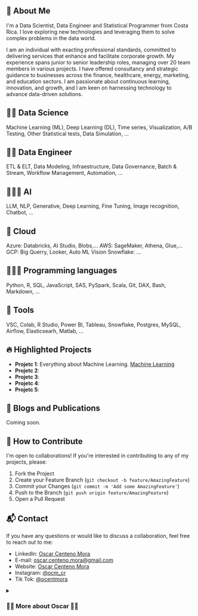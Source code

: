 ## 🚀 About Me

I'm a Data Scientist, Data Engineer and Statistical Programmer from Costa Rica. 
I love exploring new technologies and leveraging them to solve complex problems in the data world.

I am an individual with exacting professional standards, committed to delivering services that enhance and facilitate corporate growth. 
My experience spans junior to senior leadership roles, managing over 20 team members in various projects. I have offered consultancy and 
strategic guidance to businesses across the finance, healthcare, energy, marketing, and education sectors. I am passionate about continuous
 learning, innovation, and growth, and I am keen on harnessing technology to advance data-driven solutions.

## 🕵️‍♂️ Data Science

Machine Learning (ML), Deep Learning (DL), Time series, Visualization, A/B Testing, Other Statistical tests, Data Simulation, ...

## 👷‍♂️ Data Engineer 

ETL & ELT, Data Modeling, Infraestructure, Data Governance, Batch & Stream, Workflow Management, Automation, ...

## 👨🏽‍💻 AI 

LLM, NLP, Generative, Deep Learning, Fine Tuning, Image recognition, Chatbot, ...

## 💭 Cloud 

Azure: Databricks, AI Studio, Blobs,...
AWS: SageMaker, Athena, Glue,...
GCP: Big Querry, Looker, Auto ML Vision
Snowflake: ...

## 👨🏽‍💻 Programming languages 

Python, R, SQL, JavaScript, SAS, PySpark, Scala, Git, DAX, Bash, Markdown, ...

## 🧰 Tools

VSC, Colab, R Studio, Power BI, Tableau, Snowflake, Postgres, MySQL, Airflow, Elasticsearh, Matlab, ...

## 🔥 Highlighted Projects

- **Projetc 1**: Everything about Machine Learning. [Machine Learning](https://github.com/OskyRosky/MachineLearning)
- **Projetc 2**:
- **Projetc 3**:
- **Projetc 4**:
- **Projetc 5**:


## 📝 Blogs and Publications

Coming soon.

## 🤝 How to Contribute

I'm open to collaborations! If you're interested in contributing to any of my projects, please:
1. Fork the Project
2. Create your Feature Branch (`git checkout -b feature/AmazingFeature`)
3. Commit your Changes (`git commit -m 'Add some AmazingFeature'`)
4. Push to the Branch (`git push origin feature/AmazingFeature`)
5. Open a Pull Request

## 📬 Contact
If you have any questions or would like to discuss a collaboration, feel free to reach out to me:
- LinkedIn: [Oscar Centeno Mora](https://www.linkedin.com/in/oscar-centeno-mora/)
- E-mail: oscar.centeno.mora@gmail.com
- Website: [Oscar Centeno Mora](oskyrosky.github.io) 
- Instagram: [@ocm_cr](https://instagram.com/ocm_cr)
- Tik Tok: [@ocentmora](https://www.tiktok.com/@ocentmora)

<details>
 <summary><h3> 👨‍💻 More about Oscar 👨‍💻</h3></summary>
  
   I started my coding journey as a naive computer science student with a passion to learn everything I could about this programming world - code, unix, linux, Python, R, SQL, theory, etc. Nowadays, I'm a Data Scientist, Data Engineer and Statistical Programmer. You can see in detail more about scrolling down.
   
<h1 align="center">Hi 👋, I'm Oscar Centeno Mora</h1>
<h3 align="center">A passionate Data Scientist - Data Engineer - Statistical Programmer from Costa Rica</h3>

<p align="left"> <img src="https://komarev.com/ghpvc/?username=oskyrosky&label=Profile%20views&color=0e75b6&style=flat" alt="oskyrosky" /> </p>

<p align="left"> <a href="https://github.com/ryo-ma/github-profile-trophy"><img src="https://github-profile-trophy.vercel.app/?username=oskyrosky" alt="oskyrosky" /></a> </p>

<p align="left"> <a href="https://twitter.com/" target="blank"><img src="https://img.shields.io/twitter/follow/?logo=twitter&style=for-the-badge" alt="" /></a> </p>

<h3 align="left">Connect with me:</h3>
<p align="left">
<a href="https://linkedin.com/in/https://www.linkedin.com/in/oscar-centeno-mora/" target="blank"><img align="center" src="https://raw.githubusercontent.com/rahuldkjain/github-profile-readme-generator/master/src/images/icons/Social/linked-in-alt.svg" alt="https://www.linkedin.com/in/oscar-centeno-mora/" height="30" width="40" /></a>
<a href="https://instagram.com/ocm_cr" target="blank"><img align="center" src="https://raw.githubusercontent.com/rahuldkjain/github-profile-readme-generator/master/src/images/icons/Social/instagram.svg" alt="ocm_cr" height="30" width="40" /></a>
</p>

<h3 align="left">Languages and Tools:</h3>
<p align="left"> <a href="https://www.arduino.cc/" target="_blank" rel="noreferrer"> <img src="https://cdn.worldvectorlogo.com/logos/arduino-1.svg" alt="arduino" width="40" height="40"/> </a> <a href="https://aws.amazon.com" target="_blank" rel="noreferrer"> <img src="https://raw.githubusercontent.com/devicons/devicon/master/icons/amazonwebservices/amazonwebservices-original-wordmark.svg" alt="aws" width="40" height="40"/> </a> <a href="https://azure.microsoft.com/en-in/" target="_blank" rel="noreferrer"> <img src="https://www.vectorlogo.zone/logos/microsoft_azure/microsoft_azure-icon.svg" alt="azure" width="40" height="40"/> </a> <a href="https://www.gnu.org/software/bash/" target="_blank" rel="noreferrer"> <img src="https://www.vectorlogo.zone/logos/gnu_bash/gnu_bash-icon.svg" alt="bash" width="40" height="40"/> </a> <a href="https://cassandra.apache.org/" target="_blank" rel="noreferrer"> <img src="https://www.vectorlogo.zone/logos/apache_cassandra/apache_cassandra-icon.svg" alt="cassandra" width="40" height="40"/> </a> <a href="https://www.docker.com/" target="_blank" rel="noreferrer"> <img src="https://raw.githubusercontent.com/devicons/devicon/master/icons/docker/docker-original-wordmark.svg" alt="docker" width="40" height="40"/> </a> <a href="https://www.elastic.co" target="_blank" rel="noreferrer"> <img src="https://www.vectorlogo.zone/logos/elastic/elastic-icon.svg" alt="elasticsearch" width="40" height="40"/> </a> <a href="https://cloud.google.com" target="_blank" rel="noreferrer"> <img src="https://www.vectorlogo.zone/logos/google_cloud/google_cloud-icon.svg" alt="gcp" width="40" height="40"/> </a> <a href="https://git-scm.com/" target="_blank" rel="noreferrer"> <img src="https://www.vectorlogo.zone/logos/git-scm/git-scm-icon.svg" alt="git" width="40" height="40"/> </a> <a href="https://hadoop.apache.org/" target="_blank" rel="noreferrer"> <img src="https://www.vectorlogo.zone/logos/apache_hadoop/apache_hadoop-icon.svg" alt="hadoop" width="40" height="40"/> </a> <a href="https://ifttt.com/" target="_blank" rel="noreferrer"> <img src="https://www.vectorlogo.zone/logos/ifttt/ifttt-ar21.svg" alt="ifttt" width="40" height="40"/> </a> <a href="https://www.jenkins.io" target="_blank" rel="noreferrer"> <img src="https://www.vectorlogo.zone/logos/jenkins/jenkins-icon.svg" alt="jenkins" width="40" height="40"/> </a> <a href="https://kafka.apache.org/" target="_blank" rel="noreferrer"> <img src="https://www.vectorlogo.zone/logos/apache_kafka/apache_kafka-icon.svg" alt="kafka" width="40" height="40"/> </a> <a href="https://www.elastic.co/kibana" target="_blank" rel="noreferrer"> <img src="https://www.vectorlogo.zone/logos/elasticco_kibana/elasticco_kibana-icon.svg" alt="kibana" width="40" height="40"/> </a> <a href="https://kubernetes.io" target="_blank" rel="noreferrer"> <img src="https://www.vectorlogo.zone/logos/kubernetes/kubernetes-icon.svg" alt="kubernetes" width="40" height="40"/> </a> <a href="https://www.linux.org/" target="_blank" rel="noreferrer"> <img src="https://raw.githubusercontent.com/devicons/devicon/master/icons/linux/linux-original.svg" alt="linux" width="40" height="40"/> </a> <a href="https://mariadb.org/" target="_blank" rel="noreferrer"> <img src="https://www.vectorlogo.zone/logos/mariadb/mariadb-icon.svg" alt="mariadb" width="40" height="40"/> </a> <a href="https://www.mathworks.com/" target="_blank" rel="noreferrer"> <img src="https://upload.wikimedia.org/wikipedia/commons/2/21/Matlab_Logo.png" alt="matlab" width="40" height="40"/> </a> <a href="https://www.mongodb.com/" target="_blank" rel="noreferrer"> <img src="https://raw.githubusercontent.com/devicons/devicon/master/icons/mongodb/mongodb-original-wordmark.svg" alt="mongodb" width="40" height="40"/> </a> <a href="https://www.microsoft.com/en-us/sql-server" target="_blank" rel="noreferrer"> <img src="https://www.svgrepo.com/show/303229/microsoft-sql-server-logo.svg" alt="mssql" width="40" height="40"/> </a> <a href="https://www.mysql.com/" target="_blank" rel="noreferrer"> <img src="https://raw.githubusercontent.com/devicons/devicon/master/icons/mysql/mysql-original-wordmark.svg" alt="mysql" width="40" height="40"/> </a> <a href="https://opencv.org/" target="_blank" rel="noreferrer"> <img src="https://www.vectorlogo.zone/logos/opencv/opencv-icon.svg" alt="opencv" width="40" height="40"/> </a> <a href="https://www.oracle.com/" target="_blank" rel="noreferrer"> <img src="https://raw.githubusercontent.com/devicons/devicon/master/icons/oracle/oracle-original.svg" alt="oracle" width="40" height="40"/> </a> <a href="https://pandas.pydata.org/" target="_blank" rel="noreferrer"> <img src="https://raw.githubusercontent.com/devicons/devicon/2ae2a900d2f041da66e950e4d48052658d850630/icons/pandas/pandas-original.svg" alt="pandas" width="40" height="40"/> </a> <a href="https://www.python.org" target="_blank" rel="noreferrer"> <img src="https://raw.githubusercontent.com/devicons/devicon/master/icons/python/python-original.svg" alt="python" width="40" height="40"/> </a> <a href="https://pytorch.org/" target="_blank" rel="noreferrer"> <img src="https://www.vectorlogo.zone/logos/pytorch/pytorch-icon.svg" alt="pytorch" width="40" height="40"/> </a> <a href="https://redis.io" target="_blank" rel="noreferrer"> <img src="https://raw.githubusercontent.com/devicons/devicon/master/icons/redis/redis-original-wordmark.svg" alt="redis" width="40" height="40"/> </a> <a href="https://scikit-learn.org/" target="_blank" rel="noreferrer"> <img src="https://upload.wikimedia.org/wikipedia/commons/0/05/Scikit_learn_logo_small.svg" alt="scikit_learn" width="40" height="40"/> </a> <a href="https://seaborn.pydata.org/" target="_blank" rel="noreferrer"> <img src="https://seaborn.pydata.org/_images/logo-mark-lightbg.svg" alt="seaborn" width="40" height="40"/> </a> <a href="https://www.sqlite.org/" target="_blank" rel="noreferrer"> <img src="https://www.vectorlogo.zone/logos/sqlite/sqlite-icon.svg" alt="sqlite" width="40" height="40"/> </a> <a href="https://www.tensorflow.org" target="_blank" rel="noreferrer"> <img src="https://www.vectorlogo.zone/logos/tensorflow/tensorflow-icon.svg" alt="tensorflow" width="40" height="40"/> </a> <a href="https://zapier.com" target="_blank" rel="noreferrer"> <img src="https://www.vectorlogo.zone/logos/zapier/zapier-icon.svg" alt="zapier" width="40" height="40"/> </a> </p>

<p><img align="left" src="https://github-readme-stats.vercel.app/api/top-langs?username=oskyrosky&show_icons=true&locale=en&layout=compact" alt="oskyrosky" /></p>

<p>&nbsp;<img align="center" src="https://github-readme-stats.vercel.app/api?username=oskyrosky&show_icons=true&locale=en" alt="oskyrosky" /></p>

<p><img align="center" src="https://github-readme-streak-stats.herokuapp.com/?user=oskyrosky&" alt="oskyrosky" /></p>

[website]: https://fkcodes.com
